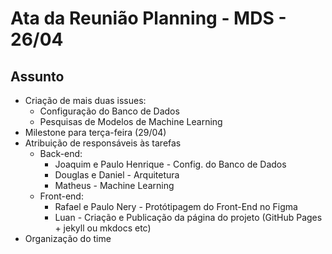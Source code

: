 # Ata da Reunião Planning - MDS - 26/04

## Assunto

- Criação de mais duas issues:
    - Configuração do Banco de Dados
    - Pesquisas de Modelos de Machine Learning
- Milestone para terça-feira (29/04)
- Atribuição de responsáveis às tarefas
    - Back-end:
        - Joaquim e Paulo Henrique - Config. do Banco de Dados
        - Douglas e Daniel - Arquitetura
        - Matheus - Machine Learning
    - Front-end:
        - Rafael e Paulo Nery - Protótipagem do Front-End no Figma
        - Luan - Criação e Publicação da página do projeto (GitHub Pages + jekyll ou mkdocs etc)
- Organização do time